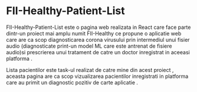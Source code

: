 # FII-Healthy-Patient-List


FII-Healthy-Patient-List este o pagina web realizata in React care face parte dintr-un proiect mai amplu numit FII-Healthy ce propune o aplicatie web care are ca scop diagnosticarea corona virusului prin intermediul unui fisier audio (diagnosticate print-un model ML care este antrenat de fisiere audio)si prescrierea unui tratament de catre un doctor inregistrat in aceeasi platforma .


Lista pacientilor este task-ul realizat de catre mine din acest proiect , aceasta pagina are ca scop vizualizarea pacientilor inregistrati in platforma care au primit un diagnostic pozitiv de carte aplicatie .
